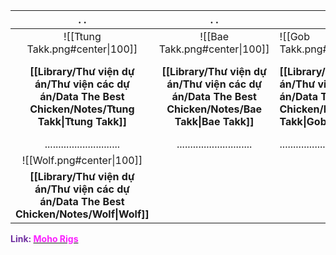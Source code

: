 
|                                        .                    .                                        |                                      .                    .                                      | .                    .                                                                           | .                    .                                                                                 | .                    .                                                                       | .                    .                                                                               |
| :--------------------------------------------------------------------------------------------------: | :----------------------------------------------------------------------------------------------: | ------------------------------------------------------------------------------------------------ | ------------------------------------------------------------------------------------------------------ | -------------------------------------------------------------------------------------------- | ---------------------------------------------------------------------------------------------------- |
|                                   ![[Ttung Takk.png#center\|100]]                                    |                                  ![[Bae Takk.png#center\|100]]                                   | ![[Gob Takk.png#center\|100]]                                                                    | ![[So-Gal Takk.png#center\|100]]                                                                       | ![[Granny.png#center\|100]]                                                                  | ![[Gae-Bok-ie.png#center\|100]]                                                                      |
| **[[Library/Thư viện dự án/Thư viện các dự án/Data The Best Chicken/Notes/Ttung Takk\|Ttung Takk]]** | **[[Library/Thư viện dự án/Thư viện các dự án/Data The Best Chicken/Notes/Bae Takk\|Bae Takk]]** | **[[Library/Thư viện dự án/Thư viện các dự án/Data The Best Chicken/Notes/Gob Takk\|Gob Takk]]** | **[[Library/Thư viện dự án/Thư viện các dự án/Data The Best Chicken/Notes/So-Gal Takk\|So-Gal Takk]]** | **[[Library/Thư viện dự án/Thư viện các dự án/Data The Best Chicken/Notes/Granny\|Granny]]** | **[[Library/Thư viện dự án/Thư viện các dự án/Data The Best Chicken/Notes/Gae-Bok-ie\|Gae-Bok-ie]]** |
|                                     ............................                                     |                                   ............................                                   | ............................                                                                     | ............................                                                                           | ............................                                                                 | ............................                                                                         |
|                                      ![[Wolf.png#center\|100]]                                       |                                                                                                  |                                                                                                  |                                                                                                        |                                                                                              |                                                                                                      |
|       **[[Library/Thư viện dự án/Thư viện các dự án/Data The Best Chicken/Notes/Wolf\|Wolf]]**       |                                                                                                  |                                                                                                  |                                                                                                        |                                                                                              |                                                                                                      |


<span style="font-weight:bold; color:rgb(112, 48, 160)">Link: </span>[<span style="font-weight:bold; color:rgb(251, 31, 255)">Moho Rigs</span>](file:///D:%5CPROJECTS%5CThe%20Best%20Chicken%5C1.Project%20Setup%5C4.Moho%20Rigs%5C2.%20Character%20Rigs)




